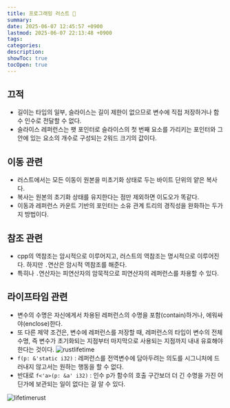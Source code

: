 ```yaml
---
title: 프로그래밍 러스트 💭
summary: 
date: 2025-06-07 12:45:57 +0900
lastmod: 2025-06-07 22:13:48 +0900
tags: 
categories: 
description: 
showToc: true
tocOpen: true
---
```


## 끄적

- 길이는 타입의 일부, 슬라이스는 길이 제한이 없으므로 변수에 직접 저장하거나 함수 인수로 전달할 수 없다.
- 슬라이스 레퍼런스는 팻 포인터로 슬라이스의 첫 번째 요소를 가리키는 포인터와 그 안에 있는 요소의 개수로 구성되는 2워드 크기의 값이다.


## 이동 관련
- 러스트에서는 모든 이동이 원본을 미초기화 상태로 두는 바이트 단위의 얕은 복사다.
- 복사는 원본의 초기화 상태를 유지한다는 점만 제외하면 이도오가 똑같다.
- 이동과 레퍼런스 카운트 기반의 포인터는 소유 관계 트리의 경직성을 완화하는 두가지 방법이다.


## 참조 관련
- cpp의 역참조는 암시적으로 이루어지고, 러스트의 역참조는 명시적으로 이루어진다. 하지만 `.`연산은 암시적 역참조를 해준다.
- 특히나 `.`연산자는 피연산자의 암묵적으로 피연산자의 레퍼런스를 차용할 수 있다.

## 라이프타임 관련
- 변수의 수명은 자신에게서 차용된 레퍼런스의 수명을 포함(contain)하거나, 에워싸야(enclose)한다.
- 또 다른 제약 조건은, 변수에 레퍼런스를 저장할 때, 레퍼런스의 타입이 변수의 전체 수명, 즉 변수가 초기화되는 지점부터 마지막으로 사용되는 지점까지 내내 유효해야한다는 것이다.
![rustlifetime](https://github.com/user-attachments/assets/d319448b-dfe6-4e12-844a-ca5c2ad77afe)
- `f(p: &'static i32)` : 레퍼런스를 전역변수에 담아두려는 의도를 시그니처에 드러내지 않고서는 원하는 행동을 할 수 없다.
- 반대로 `f<'a>(p: &a' i32)` : 인수 p가 함수의 호출 구간보더 더 긴 수명을 가진 어딘가에 보관되는 일이 없다는 걸 알 수 있다.

![lifetimerust](https://github.com/user-attachments/assets/f8cd7d24-0a80-4af7-b667-bf277889c032)